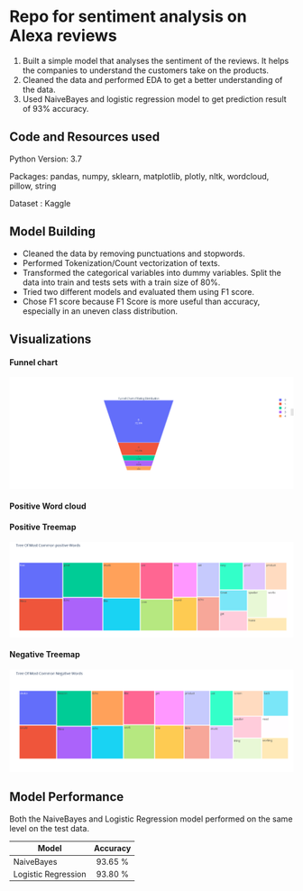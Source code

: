 # Repo for sentiment analysis on Alexa reviews

1. Built a simple model that analyses the sentiment of the reviews. It helps the companies to understand the customers take on the products.
2. Cleaned the data and performed EDA to get a better understanding of the data.
3. Used NaiveBayes and logistic regression model to get prediction result of 93% accuracy.

## Code and Resources used

Python Version: 3.7

Packages: pandas, numpy, sklearn, matplotlib, plotly, nltk, wordcloud, pillow, string

Dataset : Kaggle

## Model Building

* Cleaned the data by removing punctuations and stopwords.
* Performed Tokenization/Count vectorization of texts.
* Transformed the categorical variables into dummy variables. Split the data into train and tests sets with a train size of 80%.
* Tried two different models and evaluated them using F1 score.
* Chose F1 score because F1 Score is more useful than accuracy, especially in an uneven class distribution.

## Visualizations

#### Funnel chart 

![alt text](https://github.com/Jishan-works/Sentiment-analysis-for-alexa-reviews/blob/master/funnel_chart.png)

#### Positive Word cloud



#### Positive Treemap

![alt text](https://github.com/Jishan-works/Sentiment-analysis-for-alexa-reviews/blob/master/treemap_positive.png)

#### Negative Treemap

![alt text](https://github.com/Jishan-works/Sentiment-analysis-for-alexa-reviews/blob/master/treemap_negative.png)

## Model Performance

Both the NaiveBayes and Logistic Regression model performed on the same level on the test data.

| Model                | Accuracy       |
| ---------------------|:--------------:|
| NaiveBayes           | 93.65 %        |
| Logistic Regression  | 93.80 %        |







